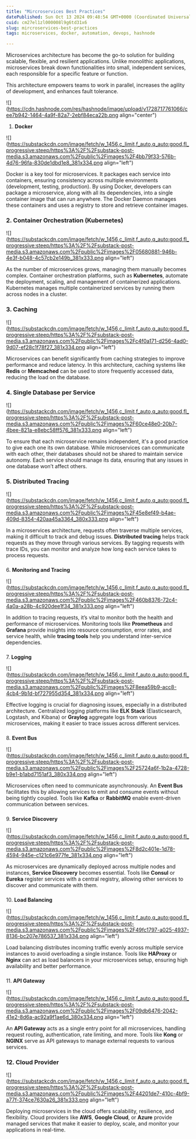 ```yaml
---
title: "Mircroservices Best Practices"
datePublished: Sun Oct 13 2024 09:48:54 GMT+0000 (Coordinated Universal Time)
cuid: cm27el1zl000008l9g6td31x6
slug: mircroservices-best-practices
tags: microservices, docker, automation, devops, hashnode

---
```


Microservices architecture has become the go-to solution for building scalable, flexible, and resilient applications. Unlike monolithic applications, microservices break down functionalities into small, independent services, each responsible for a specific feature or function.

This architecture empowers teams to work in parallel, increases the agility of development, and enhances fault tolerance.

![](https://cdn.hashnode.com/res/hashnode/image/upload/v1728717761066/cee7b942-1464-4a9f-82a7-2ebf84eca22b.png align="center")

  
1. **Docker**

![](https://substackcdn.com/image/fetch/w_1456,c_limit,f_auto,q_auto:good,fl_progressive:steep/https%3A%2F%2Fsubstack-post-media.s3.amazonaws.com%2Fpublic%2Fimages%2F4bb79f33-576b-4d76-96fa-830de1dbd1e8_381x334.png align="left")

Docker is a key tool for microservices. It packages each service into containers, ensuring consistency across multiple environments (development, testing, production). By using Docker, developers can package a microservice, along with all its dependencies, into a single container image that can run anywhere. The Docker Daemon manages these containers and uses a registry to store and retrieve container images.

### 2\. **Container Orchestration (Kubernetes)**

![](https://substackcdn.com/image/fetch/w_1456,c_limit,f_auto,q_auto:good,fl_progressive:steep/https%3A%2F%2Fsubstack-post-media.s3.amazonaws.com%2Fpublic%2Fimages%2F05680881-946b-4e3f-b048-4c57cb2e149b_381x333.png align="left")

As the number of microservices grows, managing them manually becomes complex. Container orchestration platforms, such as **Kubernetes**, automate the deployment, scaling, and management of containerized applications. Kubernetes manages multiple containerized services by running them across nodes in a cluster.

### 3\. **Caching**

![](https://substackcdn.com/image/fetch/w_1456,c_limit,f_auto,q_auto:good,fl_progressive:steep/https%3A%2F%2Fsubstack-post-media.s3.amazonaws.com%2Fpublic%2Fimages%2Fc4f0a171-d256-4ad0-9d07-ef28c1f78f27_381x334.png align="left")

Microservices can benefit significantly from caching strategies to improve performance and reduce latency. In this architecture, caching systems like **Redis** or **Memcached** can be used to store frequently accessed data, reducing the load on the database.

### 4\. **Single Database per Service**

![](https://substackcdn.com/image/fetch/w_1456,c_limit,f_auto,q_auto:good,fl_progressive:steep/https%3A%2F%2Fsubstack-post-media.s3.amazonaws.com%2Fpublic%2Fimages%2F60ce48e0-20b7-4bee-821a-e8ebc58ff576_381x333.png align="left")

To ensure that each microservice remains independent, it's a good practice to give each one its own database. While microservices can communicate with each other, their databases should not be shared to maintain service autonomy. Each service should manage its data, ensuring that any issues in one database won’t affect others.

### 5\. **Distributed Tracing**

![](https://substackcdn.com/image/fetch/w_1456,c_limit,f_auto,q_auto:good,fl_progressive:steep/https%3A%2F%2Fsubstack-post-media.s3.amazonaws.com%2Fpublic%2Fimages%2F45e8ef49-b4ae-409d-8354-420aa45a3364_380x333.png align="left")

In a microservices architecture, requests often traverse multiple services, making it difficult to track and debug issues. **Distributed tracing** helps track requests as they move through various services. By tagging requests with trace IDs, you can monitor and analyze how long each service takes to process requests.

###   
6\. **Monitoring and Tracing**

![](https://substackcdn.com/image/fetch/w_1456,c_limit,f_auto,q_auto:good,fl_progressive:steep/https%3A%2F%2Fsubstack-post-media.s3.amazonaws.com%2Fpublic%2Fimages%2F460b8376-72c4-4a0a-a28b-4c920dee1f34_381x333.png align="left")

In addition to tracing requests, it’s vital to monitor both the health and performance of microservices. Monitoring tools like **Prometheus** and **Grafana** provide insights into resource consumption, error rates, and service health, while **tracing tools** help you understand inter-service dependencies.

###   
7\. **Logging**

![](https://substackcdn.com/image/fetch/w_1456,c_limit,f_auto,q_auto:good,fl_progressive:steep/https%3A%2F%2Fsubstack-post-media.s3.amazonaws.com%2Fpublic%2Fimages%2F8eea59b9-acc8-4cb4-9b1d-bf727955d354_381x334.png align="left")

Effective logging is crucial for diagnosing issues, especially in a distributed architecture. Centralized logging platforms like **ELK Stack** (Elasticsearch, Logstash, and Kibana) or **Graylog** aggregate logs from various microservices, making it easier to trace issues across different services.

###   
8\. **Event Bus**

![](https://substackcdn.com/image/fetch/w_1456,c_limit,f_auto,q_auto:good,fl_progressive:steep/https%3A%2F%2Fsubstack-post-media.s3.amazonaws.com%2Fpublic%2Fimages%2F25724a6f-1b2a-4728-b9e1-b1abd7151af3_380x334.png align="left")

Microservices often need to communicate asynchronously. An **Event Bus** facilitates this by allowing services to emit and consume events without being tightly coupled. Tools like **Kafka** or **RabbitMQ** enable event-driven communication between services.

###   
9\. **Service Discovery**

![](https://substackcdn.com/image/fetch/w_1456,c_limit,f_auto,q_auto:good,fl_progressive:steep/https%3A%2F%2Fsubstack-post-media.s3.amazonaws.com%2Fpublic%2Fimages%2F8d2c401e-1d78-4594-945e-c121c6e977fe_381x334.png align="left")

As microservices are dynamically deployed across multiple nodes and instances, **Service Discovery** becomes essential. Tools like **Consul** or **Eureka** register services with a central registry, allowing other services to discover and communicate with them.

###   
10\. **Load Balancing**

![](https://substackcdn.com/image/fetch/w_1456,c_limit,f_auto,q_auto:good,fl_progressive:steep/https%3A%2F%2Fsubstack-post-media.s3.amazonaws.com%2Fpublic%2Fimages%2F49fc1797-a025-4937-8136-bc207e786537_381x334.png align="left")

Load balancing distributes incoming traffic evenly across multiple service instances to avoid overloading a single instance. Tools like **HAProxy** or **Nginx** can act as load balancers in your microservices setup, ensuring high availability and better performance.

###   
11\. **API Gateway**

![](https://substackcdn.com/image/fetch/w_1456,c_limit,f_auto,q_auto:good,fl_progressive:steep/https%3A%2F%2Fsubstack-post-media.s3.amazonaws.com%2Fpublic%2Fimages%2F09db6476-2042-41e2-8d6a-ac92a9f1ae6d_380x334.png align="left")

An **API Gateway** acts as a single entry point for all microservices, handling request routing, authentication, rate limiting, and more. Tools like **Kong** or **NGINX** serve as API gateways to manage external requests to various services.

### 12\. **Cloud Provider**

![](https://substackcdn.com/image/fetch/w_1456,c_limit,f_auto,q_auto:good,fl_progressive:steep/https%3A%2F%2Fsubstack-post-media.s3.amazonaws.com%2Fpublic%2Fimages%2F44201de7-410c-4bf9-a77f-374ce7630a26_381x333.png align="left")

Deploying microservices in the cloud offers scalability, resilience, and flexibility. Cloud providers like **AWS**, **Google Cloud**, or **Azure** provide managed services that make it easier to deploy, scale, and monitor your applications in real-time.